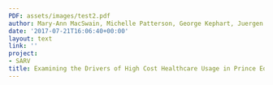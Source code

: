 ```yaml
---
PDF: assets/images/test2.pdf
author: Mary-Ann MacSwain, Michelle Patterson, George Kephart, Juergen Krause
date: '2017-07-21T16:06:40+00:00'
layout: text
link: ''
project:
- SARV
title: Examining the Drivers of High Cost Healthcare Usage in Prince Edward Island
---
```

